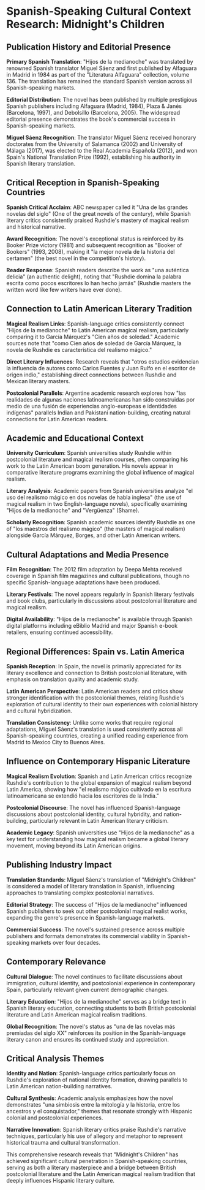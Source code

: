 # Spanish-Speaking Cultural Context Research: Midnight's Children

## Publication History and Editorial Presence

**Primary Spanish Translation**: "Hijos de la medianoche" was translated by renowned Spanish translator Miguel Sáenz and first published by Alfaguara in Madrid in 1984 as part of the "Literatura Alfaguara" collection, volume 136. The translation has remained the standard Spanish version across all Spanish-speaking markets.

**Editorial Distribution**: The novel has been published by multiple prestigious Spanish publishers including Alfaguara (Madrid, 1984), Plaza & Janés (Barcelona, 1997), and Debolsillo (Barcelona, 2005). The widespread editorial presence demonstrates the book's commercial success in Spanish-speaking markets.

**Miguel Sáenz Recognition**: The translator Miguel Sáenz received honorary doctorates from the University of Salamanca (2002) and University of Málaga (2017), was elected to the Real Academia Española (2012), and won Spain's National Translation Prize (1992), establishing his authority in Spanish literary translation.

## Critical Reception in Spanish-Speaking Countries

**Spanish Critical Acclaim**: ABC newspaper called it "Una de las grandes novelas del siglo" (One of the great novels of the century), while Spanish literary critics consistently praised Rushdie's mastery of magical realism and historical narrative.

**Award Recognition**: The novel's exceptional status is reinforced by its Booker Prize victory (1981) and subsequent recognition as "Booker of Bookers" (1993, 2008), making it "la mejor novela de la historia del certamen" (the best novel in the competition's history).

**Reader Response**: Spanish readers describe the work as "una auténtica delicia" (an authentic delight), noting that "Rushdie domina la palabra escrita como pocos escritores lo han hecho jamás" (Rushdie masters the written word like few writers have ever done).

## Connection to Latin American Literary Tradition

**Magical Realism Links**: Spanish-language critics consistently connect "Hijos de la medianoche" to Latin American magical realism, particularly comparing it to García Márquez's "Cien años de soledad." Academic sources note that "como Cien años de soledad de García Márquez, la novela de Rushdie es característica del realismo mágico."

**Direct Literary Influences**: Research reveals that "otros estudios evidencian la influencia de autores como Carlos Fuentes y Juan Rulfo en el escritor de origen indio," establishing direct connections between Rushdie and Mexican literary masters.

**Postcolonial Parallels**: Argentine academic research explores how "las realidades de algunas naciones latinoamericanas han sido construidas por medio de una fusión de experiencias anglo-europeas e identidades indígenas" parallels Indian and Pakistani nation-building, creating natural connections for Latin American readers.

## Academic and Educational Context

**University Curriculum**: Spanish universities study Rushdie within postcolonial literature and magical realism courses, often comparing his work to the Latin American boom generation. His novels appear in comparative literature programs examining the global influence of magical realism.

**Literary Analysis**: Academic papers from Spanish universities analyze "el uso del realismo mágico en dos novelas de habla inglesa" (the use of magical realism in two English-language novels), specifically examining "Hijos de la medianoche" and "Vergüenza" (Shame).

**Scholarly Recognition**: Spanish academic sources identify Rushdie as one of "los maestros del realismo mágico" (the masters of magical realism) alongside García Márquez, Borges, and other Latin American writers.

## Cultural Adaptations and Media Presence

**Film Recognition**: The 2012 film adaptation by Deepa Mehta received coverage in Spanish film magazines and cultural publications, though no specific Spanish-language adaptations have been produced.

**Literary Festivals**: The novel appears regularly in Spanish literary festivals and book clubs, particularly in discussions about postcolonial literature and magical realism.

**Digital Availability**: "Hijos de la medianoche" is available through Spanish digital platforms including eBiblio Madrid and major Spanish e-book retailers, ensuring continued accessibility.

## Regional Differences: Spain vs. Latin America

**Spanish Reception**: In Spain, the novel is primarily appreciated for its literary excellence and connection to British postcolonial literature, with emphasis on translation quality and academic study.

**Latin American Perspective**: Latin American readers and critics show stronger identification with the postcolonial themes, relating Rushdie's exploration of cultural identity to their own experiences with colonial history and cultural hybridization.

**Translation Consistency**: Unlike some works that require regional adaptations, Miguel Sáenz's translation is used consistently across all Spanish-speaking countries, creating a unified reading experience from Madrid to Mexico City to Buenos Aires.

## Influence on Contemporary Hispanic Literature

**Magical Realism Evolution**: Spanish and Latin American critics recognize Rushdie's contribution to the global expansion of magical realism beyond Latin America, showing how "el realismo mágico cultivado en la escritura latinoamericana se extendió hacia los escritores de la India."

**Postcolonial Discourse**: The novel has influenced Spanish-language discussions about postcolonial identity, cultural hybridity, and nation-building, particularly relevant in Latin American literary criticism.

**Academic Legacy**: Spanish universities use "Hijos de la medianoche" as a key text for understanding how magical realism became a global literary movement, moving beyond its Latin American origins.

## Publishing Industry Impact

**Translation Standards**: Miguel Sáenz's translation of "Midnight's Children" is considered a model of literary translation in Spanish, influencing approaches to translating complex postcolonial narratives.

**Editorial Strategy**: The success of "Hijos de la medianoche" influenced Spanish publishers to seek out other postcolonial magical realist works, expanding the genre's presence in Spanish-language markets.

**Commercial Success**: The novel's sustained presence across multiple publishers and formats demonstrates its commercial viability in Spanish-speaking markets over four decades.

## Contemporary Relevance

**Cultural Dialogue**: The novel continues to facilitate discussions about immigration, cultural identity, and postcolonial experience in contemporary Spain, particularly relevant given current demographic changes.

**Literary Education**: "Hijos de la medianoche" serves as a bridge text in Spanish literary education, connecting students to both British postcolonial literature and Latin American magical realism traditions.

**Global Recognition**: The novel's status as "una de las novelas más premiadas del siglo XX" reinforces its position in the Spanish-language literary canon and ensures its continued study and appreciation.

## Critical Analysis Themes

**Identity and Nation**: Spanish-language critics particularly focus on Rushdie's exploration of national identity formation, drawing parallels to Latin American nation-building narratives.

**Cultural Synthesis**: Academic analysis emphasizes how the novel demonstrates "una simbiosis entre la mitología y la historia, entre los ancestros y el conquistador," themes that resonate strongly with Hispanic colonial and postcolonial experiences.

**Narrative Innovation**: Spanish literary critics praise Rushdie's narrative techniques, particularly his use of allegory and metaphor to represent historical trauma and cultural transformation.

This comprehensive research reveals that "Midnight's Children" has achieved significant cultural penetration in Spanish-speaking countries, serving as both a literary masterpiece and a bridge between British postcolonial literature and the Latin American magical realism tradition that deeply influences Hispanic literary culture.